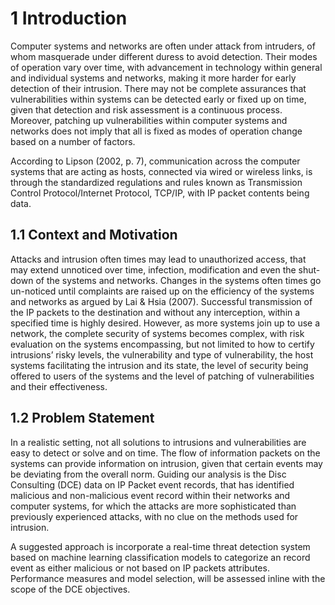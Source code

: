 <div style="page-break-after: always;"></div>
<div id="introduction" class="section level1" number="1">
<h1><span class="header-section-number">1</span> Introduction</h1>
<p>Computer systems and networks are often under attack from intruders, of whom masquerade under different duress to avoid detection. Their modes of operation vary over time, with advancement in technology within general and individual systems and networks, making it more harder for early detection of their intrusion. There may not be complete assurances that vulnerabilities within systems can be detected early or fixed up on time, given that detection and risk assessment is a continuous process. Moreover, patching up vulnerabilities within computer systems and networks does not imply that all is fixed as modes of operation change based on a number of factors.</p>
<p>According to Lipson (2002, p. 7), communication across the computer systems that are acting as hosts, connected via wired or wireless links, is through the standardized regulations and rules known as Transmission Control Protocol/Internet Protocol, TCP/IP, with IP packet contents being data.</p>
<div id="context-and-motivation" class="section level2" number="1.1">
<h2><span class="header-section-number">1.1</span> Context and Motivation</h2>
<p>Attacks and intrusion often times may lead to unauthorized access, that may extend unnoticed over time, infection, modification and even the shut-down of the systems and networks. Changes in the systems often times go un-noticed until complaints are raised up on the efficiency of the systems and networks as argued by Lai &amp; Hsia (2007). Successful transmission of the IP packets to the destination and without any interception, within a specified time is highly desired. However, as more systems join up to use a network, the complete security of systems becomes complex, with risk evaluation on the systems encompassing, but not limited to how to certify intrusions’ risky levels, the vulnerability and type of vulnerability, the host systems facilitating the intrusion and its state, the level of security being offered to users of the systems and the level of patching of vulnerabilities and their effectiveness.</p>
</div>
<div id="problem-statement" class="section level2" number="1.2">
<h2><span class="header-section-number">1.2</span> Problem Statement</h2>
<p>In a realistic setting, not all solutions to intrusions and vulnerabilities are easy to detect or solve and on time. The flow of information packets on the systems can provide information on intrusion, given that certain events may be deviating from the overall norm. Guiding our analysis is the Disc Consulting (DCE) data on IP Packet event records, that has identified malicious and non-malicious event record within their networks and computer systems, for which the attacks are more sophisticated than previously experienced attacks, with no clue on the methods used for intrusion.</p>
<p>A suggested approach is incorporate a real-time threat detection system based on machine learning classification models to categorize an record event as either malicious or not based on IP packets attributes. Performance measures and model selection, will be assessed inline with the scope of the DCE objectives.</p>
</div>
</div>
